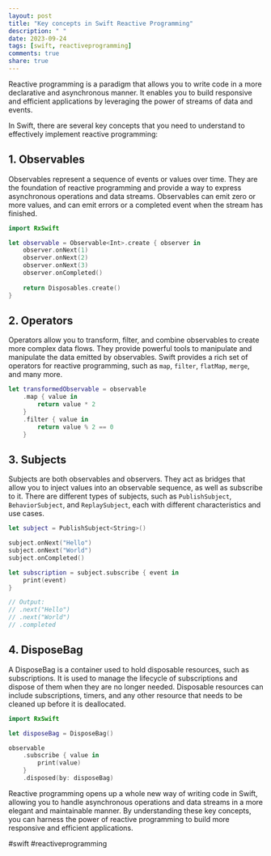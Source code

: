 ```yaml
---
layout: post
title: "Key concepts in Swift Reactive Programming"
description: " "
date: 2023-09-24
tags: [swift, reactiveprogramming]
comments: true
share: true
---
```


Reactive programming is a paradigm that allows you to write code in a more declarative and asynchronous manner. It enables you to build responsive and efficient applications by leveraging the power of streams of data and events.

In Swift, there are several key concepts that you need to understand to effectively implement reactive programming:

## 1. Observables

Observables represent a sequence of events or values over time. They are the foundation of reactive programming and provide a way to express asynchronous operations and data streams. Observables can emit zero or more values, and can emit errors or a completed event when the stream has finished.

```swift
import RxSwift

let observable = Observable<Int>.create { observer in
    observer.onNext(1)
    observer.onNext(2)
    observer.onNext(3)
    observer.onCompleted()
    
    return Disposables.create()
}
```

## 2. Operators

Operators allow you to transform, filter, and combine observables to create more complex data flows. They provide powerful tools to manipulate and manipulate the data emitted by observables. Swift provides a rich set of operators for reactive programming, such as `map`, `filter`, `flatMap`, `merge`, and many more.

```swift
let transformedObservable = observable
    .map { value in
        return value * 2
    }
    .filter { value in
        return value % 2 == 0
    }
```

## 3. Subjects

Subjects are both observables and observers. They act as bridges that allow you to inject values into an observable sequence, as well as subscribe to it. There are different types of subjects, such as `PublishSubject`, `BehaviorSubject`, and `ReplaySubject`, each with different characteristics and use cases.

```swift
let subject = PublishSubject<String>()

subject.onNext("Hello")
subject.onNext("World")
subject.onCompleted()

let subscription = subject.subscribe { event in
    print(event)
}

// Output: 
// .next("Hello")
// .next("World")
// .completed
```

## 4. DisposeBag

A DisposeBag is a container used to hold disposable resources, such as subscriptions. It is used to manage the lifecycle of subscriptions and dispose of them when they are no longer needed. Disposable resources can include subscriptions, timers, and any other resource that needs to be cleaned up before it is deallocated.

```swift
import RxSwift

let disposeBag = DisposeBag()

observable
    .subscribe { value in
        print(value)
    }
    .disposed(by: disposeBag)
```

Reactive programming opens up a whole new way of writing code in Swift, allowing you to handle asynchronous operations and data streams in a more elegant and maintainable manner. By understanding these key concepts, you can harness the power of reactive programming to build more responsive and efficient applications.

#swift #reactiveprogramming